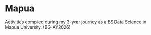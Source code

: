 # Mapua
Activities compiled during my 3-year journey as a BS Data Science in Mapua University. (BG-AY2026)
